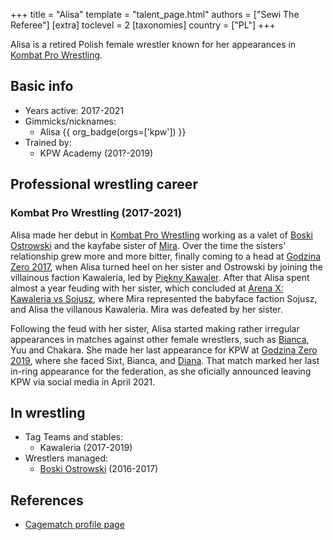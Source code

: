 +++
title = "Alisa"
template = "talent_page.html"
authors = ["Sewi The Referee"]
[extra]
toclevel = 2
[taxonomies]
country = ["PL"]
+++

Alisa is a retired Polish female wrestler known for her appearances in [Kombat Pro Wrestling](@/o/kpw.md).

## Basic info

* Years active: 2017-2021
* Gimmicks/nicknames:
  - Alisa {{ org_badge(orgs=['kpw']) }}
* Trained by:
  - KPW Academy (201?-2019)

## Professional wrestling career

### Kombat Pro Wrestling (2017-2021)

Alisa made her debut in [Kombat Pro Wrestling](@/o/kpw.md) working as a valet of [Boski Ostrowski](@/w/ostrowski.md) and the kayfabe sister of [Mira](@/w/mira.md). Over the time the sisters' relationship grew more and more bitter, finally coming to a head at [Godzina Zero 2017](@/e/kpw/2017-08-12-kpw-godzina-zero-2017.md), when Alisa turned heel on her sister and Ostrowski by joining the villainous faction Kawaleria, led by [Piękny Kawaler](@/w/piekny-kawaler.md). After that Alisa spent almost a year feuding with her sister, which concluded at [Arena X: Kawaleria vs Sojusz](@/e/kpw/2018-05-26-kpw-arena-x.md), where Mira represented the babyface faction Sojusz, and Alisa the villanous Kawaleria. Mira was defeated by her sister. 

Following the feud with her sister, Alisa started making rather irregular appearances in matches against other female wrestlers, such as [Bianca](@/w/bianca.md), Yuu and Chakara. She made her last appearance for KPW at [Godzina Zero 2019](@/e/kpw/2019-08-17-kpw-godzina-zero-2019.md), where she faced Sixt, Bianca, and [Diana](@/w/diana-strong.md). That match marked her last in-ring appearance for the federation, as she oficially announced leaving KPW via social media in April 2021.

## In wrestling

* Tag Teams and stables:
  - Kawaleria (2017-2019)
* Wrestlers managed:
  - [Boski Ostrowski](@/w/ostrowski.md) (2016-2017)

## References

* [Cagematch profile page](https://www.cagematch.net/?id=2&nr=19781)
